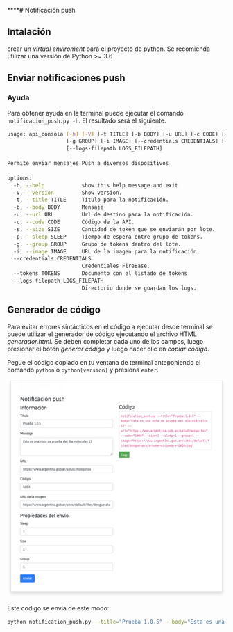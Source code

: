****# Notificación push

## Intalación

crear un _virtual enviroment_ para el proyecto de python. Se recomienda 
utilizar una versión de Python >= 3.6 



## Enviar notificaciones push

### Ayuda

Para obtener ayuda en la terminal puede ejecutar el comando `notificacion_push.py -h`. 
El resultado será el siguiente.

``` bash
usage: api_consola [-h] [-V] [-t TITLE] [-b BODY] [-u URL] [-c CODE] [-s SIZE] [-p SLEEP]
                   [-g GROUP] [-i IMAGE] [--credentials CREDENTIALS] [--tokens TOKENS]
                   [--logs-filepath LOGS_FILEPATH]

Permite enviar mensajes Push a diversos dispositivos

options:
  -h, --help            show this help message and exit
  -V, --version         Show version.
  -t, --title TITLE     Título para la notificación.
  -b, --body BODY       Mensaje
  -u, --url URL         Url de destino para la notificación.
  -c, --code CODE       Código de la API.
  -s, --size SIZE       Cantidad de token que se enviarán por lote.
  -p, --sleep SLEEP     Tiempo de espera entre grupo de tokens.
  -g, --group GROUP     Grupo de tokens dentro del lote.
  -i, --image IMAGE     URL de la imagen para la notificación.
  --credentials CREDENTIALS
                        Credenciales FireBase.
  --tokens TOKENS       Documento con el listado de tokens
  --logs-filepath LOGS_FILEPATH
                        Directorio donde se guardan los logs.
```

## Generador de código

Para evitar errores sintácticos en el código a ejecutar desde terminal se puede utilizar el generador de código ejecutando el archivo HTML _generador.html_. Se deben completar cada uno de los campos, luego presionar el botón _generar código_ y luego hacer clic en _copiar código_.

Pegue el código copiado en tu ventana de terminal anteponiendo el comando `python` o `python[version]` y presiona `enter`.

![Captura de pantalla del generador de código para el notificador push](assets/generador.png)

Este codigo se envia de este modo:

``` bash
python notification_push.py --title="Prueba 1.0.5" --body="Esta es una nota de prueba del día miércoles 17" --url="https://www.argentina.gob.ar/salud/mosquitos" --code="1003" --size=1 --sleep=1 --group=1 --image="https://www.argentina.gob.ar/sites/default/files/dengue-atajo-home-diciembre-2020.jpg"
```